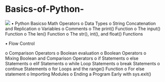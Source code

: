 # Basics-of-Python-
![](HiPython.gif)
•	Python Basicso	Math Operators
    o	Data Types
    o	String Concatenation and Replication
    o	Variables
    o	Comments
    o	The print() Function
    o	The input() Function
    o	The len() Function
    o	The str(), int(), and float() Functions

•	Flow Control
   
   o	Comparison Operators
   o	Boolean evaluation
   o	Boolean Operators
   o	Mixing Boolean and Comparison Operators
   o	if Statements
   o	else Statements
   o	elif Statements
   o	while Loop Statements
   o	break Statements
   o	continue Statements
   o	for Loops and the range() Function
   o	For else statement
   o	Importing Modules
   o	Ending a Program Early with sys.exit()
